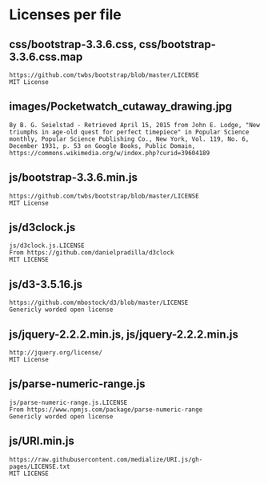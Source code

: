 # Licenses per file #

## css/bootstrap-3.3.6.css, css/bootstrap-3.3.6.css.map ##

    https://github.com/twbs/bootstrap/blob/master/LICENSE
    MIT License

## images/Pocketwatch_cutaway_drawing.jpg ##

    By B. G. Seielstad - Retrieved April 15, 2015 from John E. Lodge, "New triumphs in age-old quest for perfect timepiece" in Popular Science monthly, Popular Science Publishing Co., New York, Vol. 119, No. 6, December 1931, p. 53 on Google Books, Public Domain, https://commons.wikimedia.org/w/index.php?curid=39604189 

## js/bootstrap-3.3.6.min.js ##

    https://github.com/twbs/bootstrap/blob/master/LICENSE
    MIT License

## js/d3clock.js ##

    js/d3clock.js.LICENSE
    From https://github.com/danielpradilla/d3clock
    MIT LICENSE

## js/d3-3.5.16.js ##

    https://github.com/mbostock/d3/blob/master/LICENSE
    Genericly worded open license

## js/jquery-2.2.2.min.js, js/jquery-2.2.2.min.js ##

    http://jquery.org/license/
    MIT License

## js/parse-numeric-range.js ##

    js/parse-numeric-range.js.LICENSE
    From https://www.npmjs.com/package/parse-numeric-range
    Genericly worded open license

## js/URI.min.js ##

    https://raw.githubusercontent.com/medialize/URI.js/gh-pages/LICENSE.txt
    MIT LICENSE
